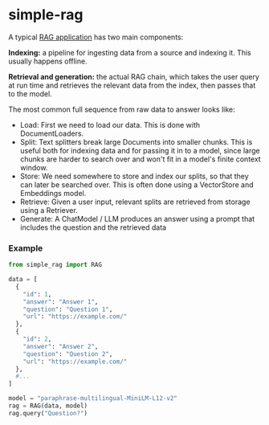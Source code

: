 # simple-rag

A typical [RAG application](https://python.langchain.com/v0.1/docs/use_cases/question_answering/) has two main components:

**Indexing:** a pipeline for ingesting data from a source and indexing it. This usually happens offline.

**Retrieval and generation:** the actual RAG chain, which takes the user query at run time and retrieves the relevant data from the index, then passes that to the model.

The most common full sequence from raw data to answer looks like:
- Load: First we need to load our data. This is done with DocumentLoaders.
- Split: Text splitters break large Documents into smaller chunks. This is useful both for indexing data and for passing it in to a model, since large chunks are harder to search over and won't fit in a model's finite context window.
- Store: We need somewhere to store and index our splits, so that they can later be searched over. This is often done using a VectorStore and Embeddings model.
- Retrieve: Given a user input, relevant splits are retrieved from storage using a Retriever.
- Generate: A ChatModel / LLM produces an answer using a prompt that includes the question and the retrieved data


### Example

```python
from simple_rag import RAG

data = [
  {
    "id": 1,
    "answer": "Answer 1",
    "question": "Question 1",
    "url": "https://example.com/"
  },
  {
    "id": 2,
    "answer": "Answer 2",
    "question": "Question 2",
    "url": "https://example.com/"
  },
  #...
]

model = "paraphrase-multilingual-MiniLM-L12-v2"
rag = RAG(data, model)
rag.query("Question?")
```
